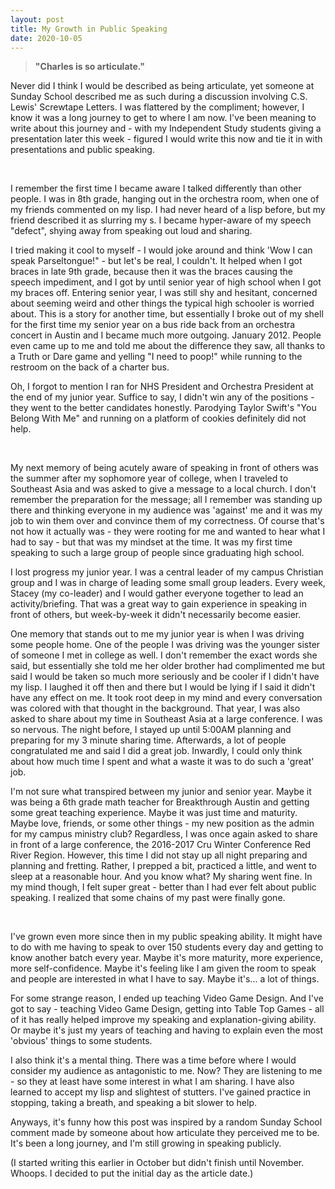 ```yaml
---
layout: post
title: My Growth in Public Speaking
date: 2020-10-05
---
```

> **"Charles is so articulate."**

Never did I think I would be described as being articulate, yet someone at Sunday School described me as such during a discussion involving C.S. Lewis' Screwtape Letters. I was flattered by the compliment; however, I know it was a long journey to get to where I am now. I've been meaning to write about this journey and - with my Independent Study students giving a presentation later this week - figured I would write this now and tie it in with presentations and public speaking.

<br>

I remember the first time I became aware I talked differently than other people. I was in 8th grade, hanging out in the orchestra room, when one of my friends commented on my lisp. I had never heard of a lisp before, but my friend described it as slurring my s. I became hyper-aware of my speech "defect", shying away from speaking out loud and sharing. 

I tried making it cool to myself - I would joke around and think 'Wow I can speak Parseltongue!" - but let's be real, I couldn't. It helped when I got braces in late 9th grade, because then it was the braces causing the speech impediment, and I got by until senior year of high school when I got my braces off. Entering senior year, I was still shy and hesitant, concerned about seeming weird and other things the typical high schooler is worried about. This is a story for another time, but essentially I broke out of my shell for the first time my senior year on a bus ride back from an orchestra concert in Austin and I became much more outgoing. January 2012. People even came up to me and told me about the difference they saw, all thanks to a Truth or Dare game and yelling "I need to poop!" while running to the restroom on the back of a charter bus.

Oh, I forgot to mention I ran for NHS President and Orchestra President at the end of my junior year. Suffice to say, I didn't win any of the positions - they went to the better candidates honestly. Parodying Taylor Swift's "You Belong With Me" and running on a platform of cookies definitely did not help. 

<br>

My next memory of being acutely aware of speaking in front of others was the summer after my sophomore year of college, when I traveled to Southeast Asia and was asked to give a message to a local church. I don't remember the preparation for the message; all I remember was standing up there and thinking everyone in my audience was 'against' me and it was my job to win them over and convince them of my correctness. Of course that's not how it actually was - they were rooting for me and wanted to hear what I had to say - but that was my mindset at the time. It was my first time speaking to such a large group of people since graduating high school.

I lost progress my junior year. I was a central leader of my campus Christian group and I was in charge of leading some small group leaders. Every week, Stacey (my co-leader) and I would gather everyone together to lead an activity/briefing. That was a great way to gain experience in speaking in front of others, but week-by-week it didn't necessarily become easier. 

One memory that stands out to me my junior year is when I was driving some people home. One of the people I was driving was the younger sister of someone I met in college as well. I don't remember the exact words she said, but essentially she told me her older brother had complimented me but said I would be taken so much more seriously and be cooler if I didn't have my lisp. I laughed it off then and there but I would be lying if I said it didn't have any effect on me. It took root deep in my mind and every conversation was colored with that thought in the background. That year, I was also asked to share about my time in Southeast Asia at a large conference. I was so nervous. The night before, I stayed up until 5:00AM planning and preparing for my 3 minute sharing time. Afterwards, a lot of people congratulated me and said I did a great job. Inwardly, I could only think about how much time I spent and what a waste it was to do such a 'great' job. 

I'm not sure what transpired between my junior and senior year. Maybe it was being a 6th grade math teacher for Breakthrough Austin and getting some great teaching experience. Maybe it was just time and maturity. Maybe love, friends, or some other things - my new position as the admin for my campus ministry club? Regardless, I was once again asked to share in front of a large conference, the 2016-2017 Cru Winter Conference Red River Region. However, this time I did not stay up all night preparing and planning and fretting. Rather, I prepped a bit, practiced a little, and went to sleep at a reasonable hour. And you know what? My sharing went fine. In my mind though, I felt super great - better than I had ever felt about public speaking. I realized that some chains of my past were finally gone. 

<br>

I've grown even more since then in my public speaking ability. It might have to do with me having to speak to over 150 students every day and getting to know another batch every year. Maybe it's more maturity, more experience, more self-confidence. Maybe it's feeling like I am given the room to speak and people are interested in what I have to say. Maybe it's... a lot of things. 

For some strange reason, I ended up teaching Video Game Design. And I've got to say - teaching Video Game Design, getting into Table Top Games - all of it has really helped improve my speaking and explanation-giving ability. Or maybe it's just my years of teaching and having to explain even the most 'obvious' things to some students. 

I also think it's a mental thing. There was a time before where I would consider my audience as antagonistic to me. Now? They are listening to me - so they at least have some interest in what I am sharing. I have also learned to accept my lisp and slightest of stutters. I've gained practice in stopping, taking a breath, and speaking a bit slower to help.

Anyways, it's funny how this post was inspired by a random Sunday School comment made by someone about how articulate they perceived me to be. It's been a long journey, and I'm still growing in speaking publicly. 

(I started writing this earlier in October but didn't finish until November. Whoops. I decided to put the initial day as the article date.)
